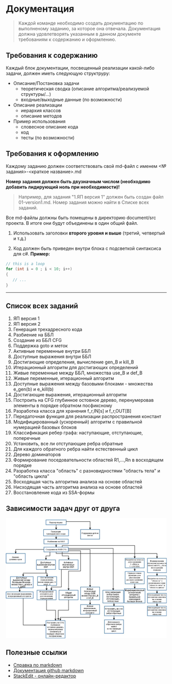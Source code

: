 # Документация
>Каждой команде необходимо создать документацию по выполненому заданию, за которое она отвечала.
>Документация должна удовлетворять указанным в данном документе требованиям к содержанию и оформлению.

## Требования к содержанию

Каждый блок документации, посвещенный реализации какой-либо задачи, должен иметь следующую структруру:

* Описание/Постановка задачи
    * теоретическая сводка (описание алгоритма/реализуемой структуры/...)
    * входные/выходные данные (по возможности)
* Описание реализации
    * иерархия классов
    * описание методов
* Пример использования
    * словесное описание кода
    * код
    * тесты (по возможности)

## Требования к оформлению
Каждому заданию должен соответствовать свой md-файл с именем <№ задания>-<краткое название>.md

**Номер задания должен быть двузначным числом (необходимо добавить лидирующий ноль при необходимости)!**

> Например, для задания "1.ЯП версия 1" должен быть создан файл 01-version1.md.
> Номер задания можно найти в Списке всех заданий.

Все md-файлы должны быть помещены в директорию document/src проекта. В итоге они будут объединены в один общий файл.

1. Использовать заголовки **второго уровня и выше** (третий, четвертый и т.д.)

1. Код должен быть приведен внутри блока с подсветкой синтаксиса для c#.
**Пример:**
```csharp
// this is a loop
for (int i = 0 ; i < 10; i++)
{
   // ...
}
```

----------

## Список всех заданий
1. ЯП версия 1
2. ЯП версия 2
3. Генерация трехадресного кода
4. Разбиение на ББЛ
5. Создание из ББЛ CFG
6. Поддержка goto и меток
7. Активные переменные внутри ББЛ
8. Доступные выражения внутри ББЛ
9. Достигающие определения, вычисление gen_B и kill_B
10. Итерационный алгоритм для достигающих определений
11. Живые переменные между ББЛ, множества use_B и def_B
12. Живые переменные, итерационный алгоритм
13. Доступные выражения между базовыми блоками - множества e_gen(b) и e_kill(b)
14. Достигающие выражения, итерационный алгоритм
15. Построить на CFG глубинное остовное дерево, перенумеровав элементы в порядке обратном посфиксному
16. Разработка класса для хранения f_r,IN[s] и f_r,OUT[B]
17. Передаточная функция для реализации распространения констант
18. Модифицированный (ускоренный) алгоритм с правильной нумерацией базовых блоков
19. Классификация ребер графа: наступающие, отступающие, поперечные
20. Установить, все ли отступающие ребра обратные
21. Для каждого обратного ребра найти естественный цикл
22. Дерево доминаторов
23. Формирование поседовательности областей R1,...,Rn в восходящем порядке
24. Разработка класса "область" с разновидностями "область тела" и "область цикла"
25. Восходящая часть алгоритма анализа на основе областей
18. Нисходящая часть алгоритма анализа на основе областей
27. Восстановление кода из SSA-формы

## Зависимости задач друг от друга
![enter image description here](https://github.com/DeKoyre/b8/blob/master/docs/tab.jpg)

## Полезные ссылки
* [Справка по markdown](https://guides.github.com/features/mastering-markdown/)
* [Документация github markdown](https://help.github.com/categories/writing-on-github/)
* [StackEdit - онлайн-редактор](https://stackedit.io/)
